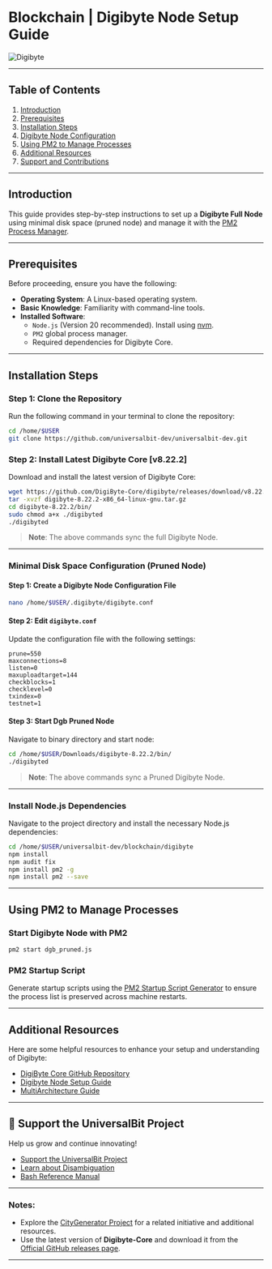 # Blockchain | Digibyte Node Setup Guide

![Digibyte](https://img.shields.io/badge/digibyte-0055FF?style=for-the-badge&logo=digibyte&logoColor=white)

---

## Table of Contents
1. [Introduction](#introduction)
2. [Prerequisites](#prerequisites)
3. [Installation Steps](#installation-steps)
4. [Digibyte Node Configuration](#minimal-disk-space-configuration-pruned-node)
5. [Using PM2 to Manage Processes](#using-pm2-to-manage-processes)
6. [Additional Resources](#additional-resources)
7. [Support and Contributions](#-support-the-universalbit-project)

---

## Introduction

This guide provides step-by-step instructions to set up a **Digibyte Full Node** using minimal disk space (pruned node) and manage it with the [PM2 Process Manager](https://pm2.io/docs/runtime/guide/process-management/).

---

## Prerequisites

Before proceeding, ensure you have the following:

- **Operating System**: A Linux-based operating system.
- **Basic Knowledge**: Familiarity with command-line tools.
- **Installed Software**:
  - `Node.js` (Version 20 recommended). Install using [nvm](https://github.com/nvm-sh/nvm).
  - `PM2` global process manager.
  - Required dependencies for Digibyte Core.

---

## Installation Steps

### Step 1: Clone the Repository

Run the following command in your terminal to clone the repository:

```bash
cd /home/$USER
git clone https://github.com/universalbit-dev/universalbit-dev.git
```

### Step 2: Install Latest Digibyte Core [v8.22.2]

Download and install the latest version of Digibyte Core:

```bash
wget https://github.com/DigiByte-Core/digibyte/releases/download/v8.22.2/digibyte-8.22.2-x86_64-linux-gnu.tar.gz
tar -xvzf digibyte-8.22.2-x86_64-linux-gnu.tar.gz
cd digibyte-8.22.2/bin/
sudo chmod a+x ./digibyted
./digibyted
```

> **Note**: The above commands sync the full Digibyte Node.

---

### Minimal Disk Space Configuration (Pruned Node)

#### Step 1: Create a Digibyte Node Configuration File

```bash
nano /home/$USER/.digibyte/digibyte.conf
```

#### Step 2: Edit `digibyte.conf`

Update the configuration file with the following settings:

```plaintext
prune=550
maxconnections=8
listen=0
maxuploadtarget=144
checkblocks=1
checklevel=0
txindex=0
testnet=1
```

#### Step 3: Start Dgb Pruned Node

Navigate to binary directory and start node:

```bash
cd /home/$USER/Downloads/digibyte-8.22.2/bin/
./digibyted
```

> **Note**: The above commands sync a Pruned Digibyte Node.

---

### Install Node.js Dependencies

Navigate to the project directory and install the necessary Node.js dependencies:

```bash
cd /home/$USER/universalbit-dev/blockchain/digibyte
npm install
npm audit fix
npm install pm2 -g
npm install pm2 --save
```

---

## Using PM2 to Manage Processes

### Start Digibyte Node with PM2
```bash
pm2 start dgb_pruned.js
```

### PM2 Startup Script

Generate startup scripts using the [PM2 Startup Script Generator](https://pm2.keymetrics.io/docs/usage/startup/) to ensure the process list is preserved across machine restarts.

---

## Additional Resources

Here are some helpful resources to enhance your setup and understanding of Digibyte:

- [DigiByte Core GitHub Repository](https://github.com/digibyte/digibyte)
- [Digibyte Node Setup Guide](https://www.digibyte.org/)
- [MultiArchitecture Guide](https://wiki.debian.org/Multiarch/HOWTO)

---

## 📢 Support the UniversalBit Project

Help us grow and continue innovating!  
- [Support the UniversalBit Project](https://github.com/universalbit-dev/universalbit-dev/tree/main/support)  
- [Learn about Disambiguation](https://en.wikipedia.org/wiki/Wikipedia:Disambiguation)  
- [Bash Reference Manual](https://www.gnu.org/software/bash/manual/)

---

### Notes:

- Explore the [CityGenerator Project](https://github.com/universalbit-dev/CityGenerator) for a related initiative and additional resources.
- Use the latest version of **Digibyte-Core** and download it from the [Official GitHub releases page](https://github.com/DigiByte-Core/digibyte/releases).

---
